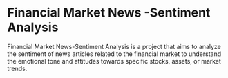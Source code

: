 # **Financial Market News -Sentiment Analysis**

Financial Market News-Sentiment Analysis  is a project that aims to analyze the sentiment of news articles related to the financial market to understand the emotional tone and attitudes towards specific stocks, assets, or market trends.
